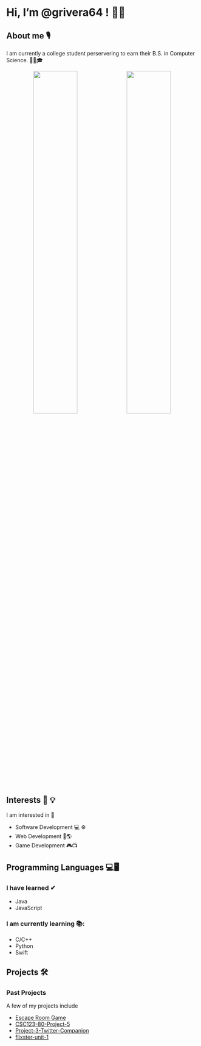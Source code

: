 # Hi, I’m @grivera64 ! 👋😀

## About me 🎙

I am currently a college student perservering to earn their B.S. in Computer Science. 👨‍🎓🎓

<!-- GitHub README Stats API -->
<p align="center">
  <img width="48%" src="https://github-readme-stats.vercel.app/api?username=grivera64&show_icons=true&theme=tokyonight" />
  <img width="48%" src="https://github-readme-streak-stats.herokuapp.com/?user=grivera64&theme=tokyonight" />
</p>


## Interests 🧠 💡

I am interested in 🔎
- Software Development 💻 ⚙
- Web Development 📶🌎
- Game Development 🎮📺

## Programming Languages 💻🖥

### I have learned ✔
- Java
- JavaScript

### I am currently learning 📚:
- C/C++
- Python
- Swift

## Projects 🛠

### Past Projects 
A few of my projects include
- [Escape Room Game](https://github.com/grivera64/Escape-Room-Game-CSSIx-2020)
- [CSC123-80-Project-5](https://github.com/grivera64/CSC123-80-Project-5)
- [Project-3-Twitter-Companion](https://github.com/grivera64/Project-3-Twitter-Companion)
- [flixster-unit-1](https://github.com/grivera64/flixster-unit-1)

<!--
### Current Projects
I am currently working on:
- Derivative Calculator

## Contact
### Contact me @ _____
-->

<!-- Defaults for README.md
- 👋 Hi, I’m @grivera64 ! Welcome to my page!
- 👀 I’m interested in ...
- 🌱 I’m currently learning ...
- 💞️ I’m looking to collaborate on ...
- 📫 How to reach me ...
-->
<!---
grivera64/grivera64 is a ✨ special ✨ repository because its `README.md` (this file) appears on your GitHub profile.
You can click the Preview link to take a look at your changes.
--->
